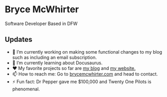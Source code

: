 # Bryce McWhirter
Software Developer Based in DFW

## Updates
- 🔭 I’m currently working on making some functional changes to my blog such as including an email subscription. 
- 🌱 I’m currently learning about Docusaurus.
- ❤️ My favorite projects so far are [my blog](https://blog.brycemcwhirter.com) and [my website.](https://www.brycemcwhirter.com) 
- 📫 How to reach me: Go to [brycemcwhirter.com](https://www.brycemcwhirter.com) and head to contact. 
- ⚡ Fun fact: Dr Pepper gave me $100,000 and Twenty One Pilots is phenomenal. 


